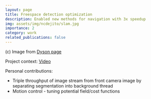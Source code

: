 ```yaml
---
layout: page
title: Freespace detection optimization
description: Enabled new methods for navigation with 3x speedup
img: assets/img/ncdejito/slam.jpg
importance: 2
category: work
related_publications: false
---
```

(c) Image from [Dyson page](https://dyson-h.assetsadobe2.com/is/image/content/dam/dyson/products/robot-vacuums/vis-nav/pdp/277-2023/gallery/277_1_hero_SUBLNK_gallery_image.jpg?cropPathE=desktop&fit=stretch,1&wid=1152)

Project context: [Video](https://www.youtube.com/watch?v=lAOifMtNra0)

Personal contributions:
* Triple throughput of image stream from front camera image by separating segmentation into background thread
* Motion control - tuning potential field/cost functions
